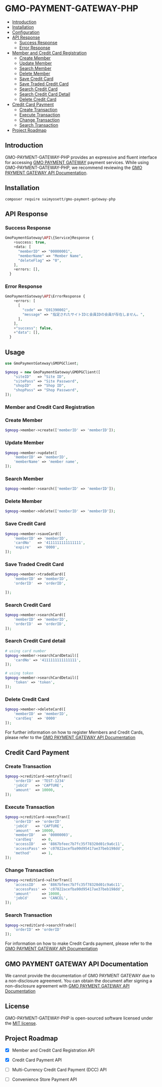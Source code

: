 # GMO-PAYMENT-GATEWAY-PHP

- [Introduction](#introduction)
- [Installation](#installation)
- [Configuration](#configuration)
- [API Response](#response)
    - [Success Response](#success-response)
    - [Error Response](#error-response)
- [Member and Credit Card Registration](#member-and-credit-card-registration)
    - [Create Member](#create-member)
    - [Update Member](#update-member)
    - [Search Member](#search-member)
    - [Delete Member](#delete-member)
    - [Save Credit Card](#save-credit-card)
    - [Save Traded Credit Card](#save-traded-credit-card)
    - [Search Credit Card](#search-credit-card)
    - [Search Credit Card Detail](#search-credit-card-detailh)
    - [Delete Credit Card](#delete-credit-card)
- [Credit Card Payment](#member-and-credit-card-registration)
    - [Create Transaction](#create-transaction)
    - [Execute Transaction](#execute-transaction)
    - [Change Transaction](#change-transaction)
    - [Search Transaction](#search-transaction)
- [Project Roadmap](#project-roadmap)

## Introduction

GMO-PAYMENT-GATEWAY-PHP provides an expressive and fluent interface for
accessing [GMO PAYMENT GATEWAY](https://www.gmo-pg.com/)
payment services. While using GMO-PAYMENT-GATEWAY-PHP, we recommend reviewing
the [GMO PAYMENT GATEWAY API Documentation](https://docs.mul-pay.jp/).

## Installation

```shell
composer require saimyosett/gmo-payment-gateway-php
```

## API Response

### Success Response

```php
GmoPaymentGateway\API\{Service}Response {
    +success: true,
    +data: [
      "memberID" => "00000001",
      "memberName" => "Member Name",
      "deleteFlag" => "0",
    ],
    +errors: [],
  }
```

### Error Response

```php
GmoPaymentGateway\API\ErrorResponse {
    +errors: [
      [
        "code" => "E01390002",
        "message" => "指定されたサイトIDと会員IDの会員が存在しません。",
      ],
    ],
    +"success": false,
    +"data": [],
  }
```

## Usage

```php
use GmoPaymentGateway\GMOPGClient;

$gmopg = new GmoPaymentGateway\GMOPGClient([
    "siteID"   => "Site ID",
    "sitePass" => "Site Password",
    "shopID"   => "Shop ID",
    "shopPass" => "Shop Password",
]);
```

### Member and Credit Card Registration

### Create Member

```php
$gmopg->member->create(['memberID' => 'memberID']);
```

### Update Member

```php
$gmopg->member->update([
    'memberID' => 'memberID',
    'memberName' => 'member name',
]);
```

### Search Member

```php
$gmopg->member->search(['memberID' => 'memberID']);
```

### Delete Member

```php
$gmopg->member->delete(['memberID' => 'memberID']);
```

### Save Credit Card

```php
$gmopg->member->saveCard([
    'memberID' => 'memberID',
    'cardNo'   => '4111111111111111',
    'expire'   => '0000',
]);
```

### Save Traded Credit Card

```php
$gmopg->member->tradedCard([
    'memberID' => 'memberID',
    'orderID'  => 'orderID',
    
]);
```

### Search Credit Card

```php
$gmopg->member->searchCard([
    'memberID' => 'memberID',
    'orderID'  => 'orderID',
]);
```

### Search Credit Card detail

```php
# using card number
$gmopg->member->searchCardDetail([
    'cardNo' => '4111111111111111',
]);

# using token
$gmopg->member->searchCardDetail([
    'token' => 'token',
]);
```

### Delete Credit Card

```php
$gmopg->member->deleteCard([
    'memberID' => 'memberID',
    'cardSeq'  => '0000'
]);
```

For further information on how to register Members and Credit Cards, please refer to
the [GMO PAYMENT GATEWAY API Documentation](https://docs.mul-pay.jp/payment/credit/apimember)

## Credit Card Payment

### Create Transaction

```php
$gmopg->creditCard->entryTran([
    'orderID' => 'TEST-1234'
    'jobCd'   => 'CAPTURE',
    'amount'  => 10000,
]);
```

### Execute Transaction

```php
$gmopg->creditCard->execTran([
    'orderID' => 'orderID'
    'jobCd'   => 'CAPTURE',
    'amount'  => 10000,
    'memberID'   => '00000003',
    'cardSeq'    => 0,
    'accessID'   => '8867bfeec7b7fc35f78320d01c9a6c11',
    'accessPass' => 'c07822acefba90d95417ae37beb198dd',
    'method'     => 1,
]);
```

### Change Transaction

```php
$gmopg->creditCard->alterTran([
    'accessID'   => '8867bfeec7b7fc35f78320d01c9a6c11',
    'accessPass' => 'c07822acefba90d95417ae37beb198dd',
    'amount'     => 10000,
    'jobCd'      => 'CANCEL',
]);
```

### Search Transaction

```php
$gmopg->creditCard->searchTrade([
    'orderID' => 'orderID'
]);
```

For information on how to make Credit Cards payment, please refer to
the [GMO PAYMENT GATEWAY API Documentation](https://docs.mul-pay.jp/payment/credit/api)

## GMO PAYMENT GATEWAY API Documentation

We cannot provide the documentation of GMO PAYMENT GATEWAY due to a non-disclosure agreement.
You can obtain the document after signing a non-disclosure agreement
with [GMO PAYMENT GATEWAY API Documentation](https://docs.mul-pay.jp/)

## License

GMO-PAYMENT-GATEWAY-PHP is open-sourced software licensed under the [MIT license](LICENSE.md).

## Project Roadmap

- [x] Member and Credit Card Registration API
- [x] Credit Card Payment API
- [ ] Multi-Currency Credit Card Payment (DCC) API
- [ ] Convenience Store Payment API






